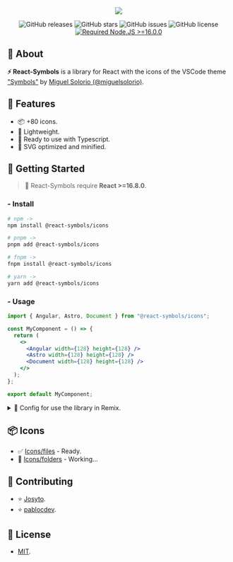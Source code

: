 <div align="center">
<a href="https://react-symbols.vercel.app/">
<img src="https://i.ibb.co/BK91kdq/banner.png">
</a>

![GitHub releases](https://img.shields.io/github/release/pheralb/react-symbols)
![GitHub stars](https://img.shields.io/github/stars/pheralb/react-symbols)
![GitHub issues](https://img.shields.io/github/issues/pheralb/react-symbols)
![GitHub license](https://img.shields.io/github/license/pheralb/react-symbols)
[![Required Node.JS >=16.0.0](https://img.shields.io/static/v1?label=node&message=%20%3E=16.0.0&logo=node.js&color=3f893e)](https://nodejs.org/about/releases)

</div>

## 🤔 About

**⚡ React-Symbols** is a library for React with the icons of the VSCode theme ["Symbols"](https://marketplace.visualstudio.com/items?itemName=miguelsolorio.symbols) by [Miguel Solorio (@miguelsolorio)](https://github.com/miguelsolorio).

## 🎉 Features

- 📦 +80 icons.
- 🍃 Lightweight.
- 💙 Ready to use with Typescript.
- 🧡 SVG optimized and minified.

## 🚀 Getting Started

> 🚧 React-Symbols require **React >=16.8.0**.

### - Install

```bash
# npm ->
npm install @react-symbols/icons

# pnpm ->
pnpm add @react-symbols/icons

# fnpm ->
fnpm install @react-symbols/icons

# yarn ->
yarn add @react-symbols/icons
```

### - Usage

```jsx
import { Angular, Astro, Document } from "@react-symbols/icons";

const MyComponent = () => {
  return (
    <>
      <Angular width={128} height={128} />
      <Astro width={128} height={128} />
      <Document width={128} height={128} />
    </>
  );
};

export default MyComponent;
```

<details>
  <summary>📀 Config for use the library in Remix.</summary>
  
- Add in the **remix.config.js**:

```js
module.exports = {
  ...
  serverDependenciesToBundle: ["@react-symbols/icons"], // <-
  ...
};
```

- [Importing ESM Packages - Remix Docs](https://remix.run/docs/en/v1/pages/gotchas#importing-esm-packages).
</details>

## 📦 Icons

- ✅ [Icons/files](https://github.com/miguelsolorio/vscode-symbols/tree/main/src/icons/files) - Ready.
- 🧩 [Icons/folders](https://github.com/miguelsolorio/vscode-symbols/tree/main/src/icons/folders) - Working...

## 🙌 Contributing

- ⭐ [Josyto](https://github.com/Josyto).
- ⭐ [pablocdev](https://github.com/pablocdev).

## 🔑 License

- [MIT](https://github.com/pheralb/react-symbols/blob/main/LICENSE).
